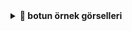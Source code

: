 
<details>
<summary><strong>📸 botun örnek görselleri</strong></summary>

| Hoşgeldin  | Güle güle  | Canvas |
|-------------|--------------|
| ![Hoşgeldin](zypp/zypheris-hg.png) | ![Güle güle](zypp/zypheris-hb.png) | ![canvas](zypp/zypheris-canvas.png)

---

## 📞 İletişim & Destek
[![Discord](https://img.shields.io/badge/ZYPHERİS-DİSCORD-5865F2?style=for-the-badge&logo=discord&logoColor=white)](https://discord.com/users/773582512647569409)
### 🌍 **Bize Ulaşın**
Botla ilgili soru ve destek için:

[![Discord](https://img.shields.io/badge/DISCORD-SUNUCUMUZ-5865F2?style=for-the-badge&logo=discord&logoColor=white)](https://discord.gg/PEsxpFfkZu)
[![Zypheris instagram](https://img.shields.io/badge/Instagram-E4405F?style=for-the-badge&logo=instagram&logoColor=white)](https://www.instagram.com/ilwixi7)

### ❓ **SSS**
#### 🤖 Bot çalışmıyor?
- Node.js v16+ kontrol edin
- `npm init -y` 
- `npm install` yapmayı unutmayın
- `node .` 

#### 💡 Bot,program,site isteğim var

Discord sunucumuzda **#istek** kanalını kullanın

